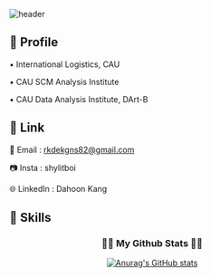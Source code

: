 ![header](https://capsule-render.vercel.app/api?type=Blur&height=250&section=header&text=shylitBoi's%20Hub&fontSize=90&color=auto)

👾 Profile
---
▪️ International Logistics, CAU

▪️  CAU SCM Analysis Institute

▪️ CAU Data Analysis Institute, DArt-B



🔗 Link
---
📩 Email : rkdekgns82@gmail.com

📷 Insta : shylitboi

🌐 LinkedIn : Dahoon Kang

🚀 Skills
---


<h3 align="center">👩‍💻 My Github Stats 👩‍💻</h3>
<div align="center">

[![Anurag's GitHub stats](https://github-readme-stats.vercel.app/api?username=shylitBoi&hide_title=true&show_icons=true&include_all_commits=true&disable_animations=true&theme=vue)](https://github.com/anuraghazra/github-readme-stats)
</div>

